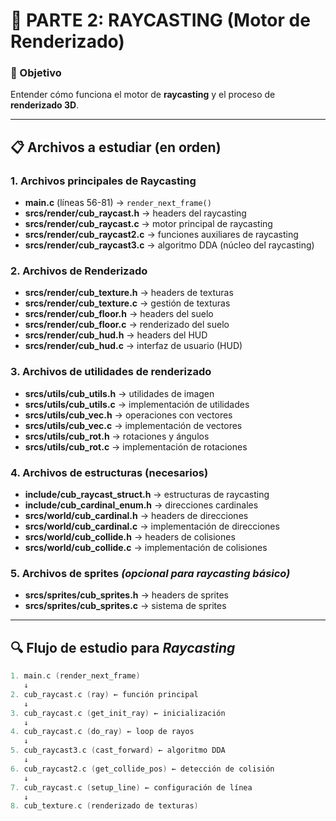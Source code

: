 # 📁 PARTE 2: RAYCASTING (Motor de Renderizado)

### 🎯 Objetivo
Entender cómo funciona el motor de **raycasting** y el proceso de **renderizado 3D**.

---

## 📋 Archivos a estudiar (en orden)

### 1. Archivos principales de Raycasting
- **main.c** (líneas 56-81) → `render_next_frame()`
- **srcs/render/cub_raycast.h** → headers del raycasting
- **srcs/render/cub_raycast.c** → motor principal de raycasting
- **srcs/render/cub_raycast2.c** → funciones auxiliares de raycasting
- **srcs/render/cub_raycast3.c** → algoritmo DDA (núcleo del raycasting)

### 2. Archivos de Renderizado
- **srcs/render/cub_texture.h** → headers de texturas
- **srcs/render/cub_texture.c** → gestión de texturas
- **srcs/render/cub_floor.h** → headers del suelo
- **srcs/render/cub_floor.c** → renderizado del suelo
- **srcs/render/cub_hud.h** → headers del HUD
- **srcs/render/cub_hud.c** → interfaz de usuario (HUD)

### 3. Archivos de utilidades de renderizado
- **srcs/utils/cub_utils.h** → utilidades de imagen
- **srcs/utils/cub_utils.c** → implementación de utilidades
- **srcs/utils/cub_vec.h** → operaciones con vectores
- **srcs/utils/cub_vec.c** → implementación de vectores
- **srcs/utils/cub_rot.h** → rotaciones y ángulos
- **srcs/utils/cub_rot.c** → implementación de rotaciones

### 4. Archivos de estructuras (necesarios)
- **include/cub_raycast_struct.h** → estructuras de raycasting
- **include/cub_cardinal_enum.h** → direcciones cardinales
- **srcs/world/cub_cardinal.h** → headers de direcciones
- **srcs/world/cub_cardinal.c** → implementación de direcciones
- **srcs/world/cub_collide.h** → headers de colisiones
- **srcs/world/cub_collide.c** → implementación de colisiones

### 5. Archivos de sprites *(opcional para raycasting básico)*
- **srcs/sprites/cub_sprites.h** → headers de sprites
- **srcs/sprites/cub_sprites.c** → sistema de sprites

---

## 🔍 Flujo de estudio para *Raycasting*
```c
1. main.c (render_next_frame)
   ↓
2. cub_raycast.c (ray) ← función principal
   ↓
3. cub_raycast.c (get_init_ray) ← inicialización
   ↓
4. cub_raycast.c (do_ray) ← loop de rayos
   ↓
5. cub_raycast3.c (cast_forward) ← algoritmo DDA
   ↓
6. cub_raycast2.c (get_collide_pos) ← detección de colisión
   ↓
7. cub_raycast.c (setup_line) ← configuración de línea
   ↓
8. cub_texture.c (renderizado de texturas)
```
